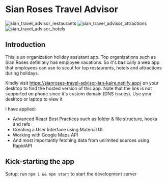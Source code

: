 # Sian Roses Travel Advisor

![sian_travel_advisor_restaurants](https://user-images.githubusercontent.com/114652346/195294595-079f885d-efbf-4b7d-82f8-0b865af5f2bd.jpeg)
![sian_travel_advisor_attractions](https://user-images.githubusercontent.com/114652346/195294672-65fbf74d-dde1-4e84-922d-2ab6b95cac1f.jpeg)
![sian_travel_advisor_hotels](https://user-images.githubusercontent.com/114652346/195294717-4d117735-8b32-4317-a9b2-d101ad233086.jpeg)


## Introduction
This is an organization holiday assistant app. Top organizations such as Sian Roses definitely has employee vacations. So it's basically a web app that employees can use to scout for top restaurants, hotels and attractions during holidays. 

Kindly visit https://sianroses-travel-advisor-ian-kaire.netlify.app/ on your desktop to find the hosted version of this app. Note that the link is not supported on phone since it's custom domain (DNS issues). Use your desktop or laptop to view it

I have applied:

- Advanced React Best Practices such as folder & file structure, hooks and refs
- Creating a User Interface using Material UI
- Working with Google Maps API
- And most importantly fetching data from unlimited sources using RapidAPI

## Kick-starting the app
Setup: run ```npm i && npm start``` to start the development server
